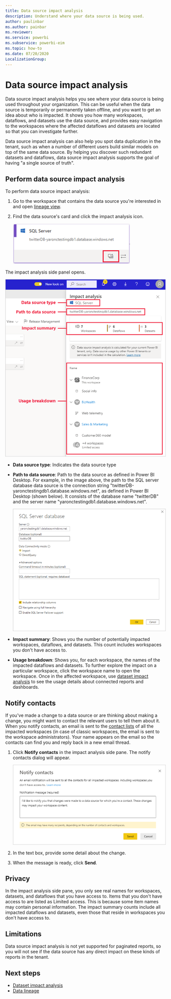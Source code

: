 ```yaml
---
title: Data source impact analysis
description: Understand where your data source is being used.
author: paulinbar
ms.author: painbar
ms.reviewer: 
ms.service: powerbi
ms.subservice: powerbi-eim
ms.topic: how-to
ms.date: 07/20/2020
LocalizationGroup: 
---
```

# Data source impact analysis

Data source impact analysis helps you see where your data source is being used throughout your organization. This can be useful when the data source is temporarily or permanently taken offline, and you want to get an idea about who is impacted. It shows you how many workspaces, dataflows, and datasets use the data source, and provides easy navigation to the workspaces where the affected dataflows and datasets are located so that you can investigate further.

Data source impact analysis can also help you spot data duplication in the tenant, such as when a number of different users build similar models on top of the same data source. By helping you discover such redundant datasets and dataflows, data source impact analysis supports the goal of having "a single source of truth".

## Perform data source impact analysis

To perform data source impact analysis:

1. Go to the workspace that contains the data source you're interested in and open [lineage view](service-data-lineage.md).
1. Find the data source's card and click the impact analysis icon.

    ![Screenshot of data source card showing impact analysis button.](media/service-data-source-impact-analysis/data-source-impact-analysis-button.png)
 
The impact analysis side panel opens.

![Screenshot of data source impact analysis side pane.](media/service-data-source-impact-analysis/data-source-impact-analyis-side-pane.png)
 
* **Data source type**: Indicates the data source type
* **Path to data source**: Path to the data source as defined in Power BI Desktop. For example, in the image above, the path to the SQL server database data source is the connection string "twitterDB-yaronctestingdb1.database.windows.net", as defined in Power BI Desktop (shown below). It consists of the database name "twitterDB" and the server name "yaronctestingdb1.database.windows.net".

    ![Screenshot of connection string definition in Power B I Desktop.](media/service-data-source-impact-analysis/connection-string-definition-in-desktop.png)
 
* **Impact summary**: Shows you the number of potentially impacted workspaces, dataflows, and datasets. This count includes workspaces you don't have access to.
* **Usage breakdown**: Shows you, for each workspace, the names of the impacted dataflows and datasets. To further explore the impact on a particular workspace, click the workspace name to open the workspace. Once in the affected workspace, use [dataset impact analysis](service-dataset-impact-analysis.md) to see the usage details about connected reports and dashboards.

## Notify contacts

If you've made a change to a data source or are thinking about making a change, you might want to contact the relevant users to tell them about it. When you notify contacts, an email is sent to the [contact lists](service-create-the-new-workspaces.md#create-a-contact-list) of all the impacted workspaces (in case of classic workspaces, the email is sent to the workspace administrators). Your name appears on the email so the contacts can find you and reply back in a new email thread. 

1. Click **Notify contacts** in the impact analysis side pane. The notify contacts dialog will appear.

   ![Screenshot of data source notify contacts dialog.](media/service-data-source-impact-analysis/notify-contacts-dialog.png)

1. In the text box, provide some detail about the change.
1. When the message is ready, click **Send**.

## Privacy

In the impact analysis side pane, you only see real names for workspaces, datasets, and dataflows that you have access to. Items that you don't have access to are listed as Limited access. This is because some item names may contain personal information.
The impact summary counts include all impacted dataflows and datasets, even those that reside in workspaces you don't have access to.

## Limitations

Data source impact analysis is not yet supported for paginated reports, so you will not see if the data source has any direct impact on these kinds of reports in the tenant.

## Next steps

* [Dataset impact analysis](service-dataset-impact-analysis.md)
* [Data lineage](service-data-lineage.md)